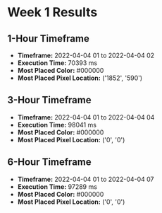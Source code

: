 # Week 1 Results
## 1-Hour Timeframe
- **Timeframe:** 2022-04-04 01 to 2022-04-04 02
- **Execution Time:** 70393 ms
- **Most Placed Color:** #000000
- **Most Placed Pixel Location:** ('1852', '590')
## 3-Hour Timeframe
- **Timeframe:** 2022-04-04 01 to 2022-04-04 04
- **Execution Time:** 98041 ms
- **Most Placed Color:** #000000
- **Most Placed Pixel Location:** ('0', '0')
## 6-Hour Timeframe
- **Timeframe:** 2022-04-04 01 to 2022-04-04 07
- **Execution Time:** 97289 ms
- **Most Placed Color:** #000000
- **Most Placed Pixel Location:** ('0', '0')